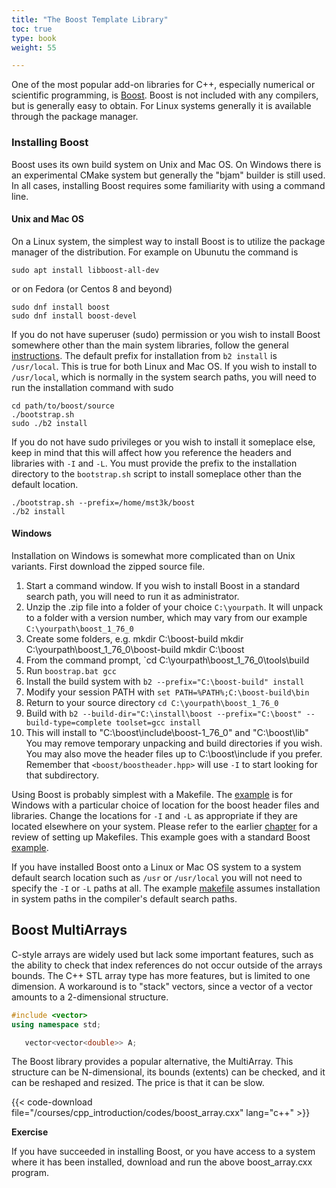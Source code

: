 ```yaml
---
title: "The Boost Template Library"
toc: true
type: book
weight: 55

---
```


One of the most popular add-on libraries for C++, especially numerical or scientific programming, is [Boost](https://www.boost.org/).  Boost is not included with any compilers, but is generally easy to obtain.  For Linux systems generally it is available through the package manager.  

### Installing Boost

Boost uses its own build system on Unix and Mac OS.  On Windows there is an experimental CMake system but generally the "bjam" builder is still used.
In all cases, installing Boost requires some familiarity with using a command line.

#### Unix and Mac OS

On a Linux system, the simplest way to install Boost is to utilize the package manager of the distribution.  For example on Ubunutu the command is
```no-highlight
sudo apt install libboost-all-dev
```
or on Fedora (or Centos 8 and beyond)
```no-highlight
sudo dnf install boost
sudo dnf install boost-devel
```
If you do not have superuser (sudo) permission or you wish to install Boost somewhere other than the main system libraries, follow the general [instructions](
https://www.boost.org/doc/libs/1_76_0/more/getting_started/unix-variants.html).
The default prefix for installation from `b2 install` is `/usr/local`.  This is true for both Linux and Mac OS.  If you wish to install to `/usr/local`, which is normally in the system search paths, you will need to run the installation command with sudo
```no-highlight
cd path/to/boost/source
./bootstrap.sh
sudo ./b2 install
```
If you do not have sudo privileges or you wish to install it someplace else, keep in mind that this will affect how you reference the headers and libraries with `-I` and `-L`.  You must provide the prefix to the installation directory to the `bootstrap.sh` script to install someplace other than the default location.
```no-highlight
./bootstrap.sh --prefix=/home/mst3k/boost
./b2 install
```

#### Windows

Installation on Windows is somewhat more complicated than on Unix variants.  First download the zipped source file.
1. Start a command window. If you wish to install Boost in a standard search path, you will need to run it as administrator.
2. Unzip the .zip file into a folder of your choice `C:\yourpath`.  It will unpack to a folder with a version number, which may vary from our example `C:\yourpath\boost_1_76_0`
3. Create some folders, e.g.
      mkdir C:\boost-build
      mkdir C:\yourpath\boost_1_76_0\boost-build
      mkdir C:\boost
4. From the command prompt, `cd C:\yourpath\boost_1_76_0\tools\build
5. Run `boostrap.bat gcc`
6. Install the build system with `b2 --prefix="C:\boost-build" install`
7. Modify your session PATH with `set PATH=%PATH%;C:\boost-build\bin`
8. Return to your source directory `cd C:\yourpath\boost_1_76_0`
9. Build with `b2 --build-dir="C:\install\boost --prefix="C:\boost" --build-type=complete toolset=gcc install`
10. This will install to "C:\boost\include\boost-1_76_0" and "C:\boost\lib"
      You may remove temporary unpacking and build directories if you wish.  You may also move the header files up to C:\boost\include if you prefer.  Remember that `<boost/boostheader.hpp>` will use `-I` to start looking for that subdirectory.

Using Boost is probably simplest with a Makefile.  The [example](/courses/cpp_introduction/codes/makefile.windows_boost) is for Windows with a particular choice of location for the boost header files and libraries.  Change the locations for `-I` and `-L` as appropriate if they are located elsewhere on your system.  Please refer to the earlier [chapter](/courses/cpp_introduction/make) for a review of setting up Makefiles.  This example goes with a standard Boost [example](/courses/cpp_introduction/codes/boost_example.cxx).

If you have installed Boost onto a Linux or Mac OS system to a system default search location such as `/usr` or `/usr/local` you will not need to specify the `-I` or `-L` paths at all.  The example [makefile](/courses/cpp_introduction/codes/makefile.linux_mac_boost) assumes installation in system paths in the compiler's default search paths.

## Boost MultiArrays

C-style arrays are widely used but lack some important features, such as the ability to check that index references do not occur outside of the arrays bounds.
The C++ STL array type has more features, but is limited to one dimension.  A workaround is to "stack" vectors, since a vector of a vector amounts to a 2-dimensional structure.
```c++
#include <vector>
using namespace std;

   vector<vector<double>> A;
```

The Boost library provides a popular alternative, the MultiArray. This structure can be N-dimensional, its bounds (extents) can be checked, and it can be reshaped and resized.  The price is that it can be slow.

{{< code-download file="/courses/cpp_introduction/codes/boost_array.cxx" lang="c++" >}}

**Exercise**

If you have succeeded in installing Boost, or you have access to a system where it has been installed, download and run the above boost_array.cxx program.
